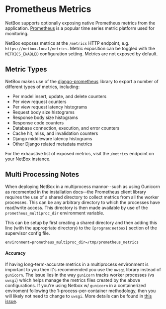 # Prometheus Metrics

NetBox supports optionally exposing native Prometheus metrics from the application. [Prometheus](https://prometheus.io/) is a popular time series metric platform used for monitoring.

NetBox exposes metrics at the `/metrics` HTTP endpoint, e.g. `https://netbox.local/metrics`. Metric exposition can be toggled with the `METRICS_ENABLED` configuration setting. Metrics are not exposed by default.

## Metric Types

NetBox makes use of the [django-prometheus](https://github.com/korfuri/django-prometheus) library to export a number of different types of metrics, including:

- Per model insert, update, and delete counters
- Per view request counters
- Per view request latency histograms
- Request body size histograms
- Response body size histograms
- Response code counters
- Database connection, execution, and error counters
- Cache hit, miss, and invalidation counters
- Django middleware latency histograms
- Other Django related metadata metrics

For the exhaustive list of exposed metrics, visit the `/metrics` endpoint on your NetBox instance.

## Multi Processing Notes

When deploying NetBox in a multiprocess mannor--such as using Gunicorn as recomented in the installation docs--the Prometheus client library requires the use of a shared directory
to collect metrics from all the worker processes. This can be any arbitrary directory to which the processes have read/write access. This directory is then made available by use of the
`prometheus_multiproc_dir` environment variable.

This can be setup by first creating a shared directory and then adding this line (with the appropriate directory) to the `[program:netbox]` section of the supervisor config file.

```
environment=prometheus_multiproc_dir=/tmp/prometheus_metrics
```

#### Accuracy

If having long-term-accurate metrics in a multiprocess environment is important to you then it's recommended you use the `uwsgi` library instead of `gunicorn`. The issue lies in the way `gunicorn` tracks worker processes (vs `uwsgi`) which helps manage the metrics files created by the above configurations. If you're using Netbox w/ `gunicorn` in a containerized enviroment following the 1-process-per-container methodology, then you will likely not need to change to `uwsgi`. More details can be found in [this issue](https://github.com/netbox-community/netbox/issues/3779#issuecomment-590547562).